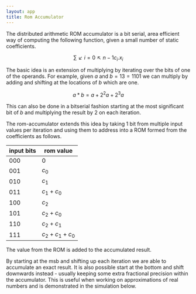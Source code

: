 ```yaml
---
layout: app
title: Rom Accumulator
---
```


The distributed arithmetic ROM accumulator is a bit serial, area efficient way of
computing the following function, given a small number of static coefficients.

$$∑↙{i=0}↖{n-1} c_{i}.x_{i}$$

The basic idea is an extension of multiplying by iterating over the bits of one
of the operands.  For example, given $a$ and $b=13=1101$ we can multiply
by adding and shifting at the locations of $b$ which are one.

$$a * b = a + 2^2a + 2^3a$$

 This can also be done in a bitserial fashion starting at the most significant
bit of $b$ and multiplying the result by 2 on each iteration.

The rom-accumulator extends this idea by taking 1 bit from multiple input values per
iteration and using them to address into a ROM formed from the coefficients as
follows.

| input bits| rom value           |
|-----------|---------------------|
| 000       | $0$                 |
| 001       | $c_{0}$             |
| 010       | $c_{1}$             |
| 011       | $c_{1}+c_{0}$       |
| 100       | $c_{2}$             |
| 101       | $c_{2}+c_{0}$       |
| 110       | $c_{2}+c_{1}$       |
| 111       | $c_{2}+c_{1}+c_{0}$ |

The value from the ROM is added to the accumulated result.

By starting at the msb and shifting up each iteration we are able to accumulate an
exact result.  It is also possible start at the bottom and shift downwards
instead - usually keeping some extra fractional precision within the accumulator.
This is useful when working on approximations of real numbers and is demonstrated
in the simulation below.
